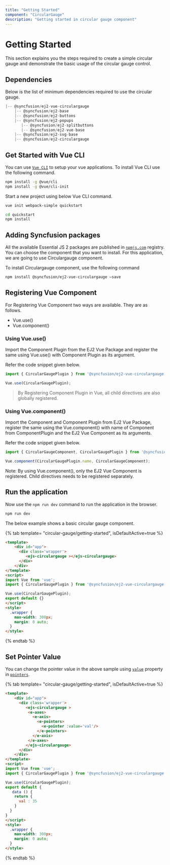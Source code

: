 ```yaml
---
title: "Getting Started"
component: "CircularGauge"
description: "Getting started in circular gauge component"
---
```


# Getting Started

This section explains you the steps required to create a simple circular gauge and demonstrate the basic usage of the circular gauge control.

## Dependencies

Below is the list of minimum dependencies required to use the circular gauge.

```javascript
|-- @syncfusion/ej2-vue-circulargauge
    |-- @syncfusion/ej2-base
    |-- @syncfusion/ej2-buttons
    |-- @syncfusion/ej2-popups
       |-- @syncfusion/ej2-splitbuttons
       |-- @syncfusion/ej2-vue-base
    |-- @syncfusion/ej2-svg-base
    |-- @syncfusion/ej2-circulargauge
```

## Get Started with Vue CLI

You can use [`Vue CLI`](https://github.com/vuejs/vue-cli) to setup your vue applications.
To install Vue CLI use the following command.

```bash
npm install -g @vue/cli
npm install -g @vue/cli-init
```

Start a new project using below Vue CLI command.

```bash
vue init webpack-simple quickstart

cd quickstart
npm install

```

## Adding Syncfusion packages

All the available Essential JS 2 packages are published in [`npmjs.com`](https://www.npmjs.com/~syncfusionorg) registry.
You can choose the component that you want to install. For this application, we are going to use Circulargauge component.

To install Circulargauge component, use the following command

```bash
npm install @syncfusion/ej2-vue-circulargauge –save
```

## Registering Vue Component

For Registering Vue Component two ways are available. They are as follows.
* Vue.use()
* Vue.component()

### Using Vue.use()

Import the Component Plugin from the EJ2 Vue Package and register the same using Vue.use() with Component Plugin as its argument.

Refer the code snippet given below.

```typescript
import { CircularGaugePlugin } from '@syncfusion/ej2-vue-circulargauge';

Vue.use(CircularGaugePlugin);
```

> By Registering Component Plugin in Vue, all child directives are also globally registered.

### Using Vue.component()

Import the Component and Component Plugin from EJ2 Vue Package,
register the same using the Vue.component() with name of Component from ComponentPlugin
and the EJ2 Vue Component as its arguments.

Refer the code snippet given below.

```typescript
import { CircularGaugeComponent, CircularGaugePlugin } from '@syncfusion/ej2-vue-circulargauge';

Vue.component(CircularGaugePlugin.name, CircularGaugeComponent);
```

Note: By using Vue.component(), only the EJ2 Vue Component is registered. Child directives needs to be registered separately.

## Run the application

Now use the `npm run dev` command to run the application in the browser.

```cmd
npm run dev
```

The below example shows a basic circular gauge component.

{% tab template= "circular-gauge/getting-started", isDefaultActive=true %}

```html
<template>
    <div id="app">
      <div class='wrapper'>
         <ejs-circulargauge ></ejs-circulargauge>
      </div>
    </div>
</template>
<script>
import Vue from 'vue';
import { CircularGaugePlugin } from '@syncfusion/ej2-vue-circulargauge';

Vue.use(CircularGaugePlugin);
export default {}
</script>
<style>
  .wrapper {
    max-width: 300px;
    margin: 0 auto;
  }
</style>
```

{% endtab %}

## Set Pointer Value

You can change the pointer value in the above sample using [`value`](../api/circular-gauge/pointer/#value-number) property in [`pointers`](../api/circular-gauge/tooltipSettings/).

{% tab template= "circular-gauge/getting-started", isDefaultActive=true %}

```html
<template>
    <div id="app">
      <div class='wrapper'>
         <ejs-circulargauge >
          <e-axes>
            <e-axis>
              <e-pointers>
                <e-pointer :value='val'/>
              </e-pointers>
            </e-axis>
          </e-axes>
         </ejs-circulargauge>
      </div>
    </div>
</template>
<script>
import Vue from 'vue';
import { CircularGaugePlugin } from '@syncfusion/ej2-vue-circulargauge';

Vue.use(CircularGaugePlugin);
export default {
   data () {
    return {
      val : 35
    }
  }
}
</script>
<style>
  .wrapper {
    max-width: 300px;
    margin: 0 auto;
  }
</style>
```

{% endtab %}
